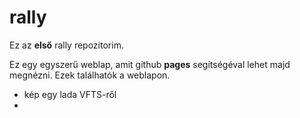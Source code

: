 # rally
Ez az **első** rally repozitorim.

Ez egy egyszerű weblap, amit github **pages** segítségéval lehet majd megnézni.
Ezek találhatók a weblapon.
* kép egy lada VFTS-ről
* 
